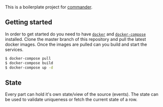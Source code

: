 This is a boilerplate project for [commander](https://github.com/sysco-middleware/commander).

## Getting started

In order to get started do you need to have [`docker`](https://docs.docker.com/install/) and [`docker-compose`](https://docs.docker.com/compose/install/) installed.
Clone the master branch of this repository and pull the latest docker images. Once the images are pulled can you build and start the services.

```bash
$ docker-compose pull
$ docker-compose build
$ docker-compose up -d
```

## State

Every part can hold it's own state/view of the source (events). The state can be used to validate uniqueness or fetch the current state of a row.
